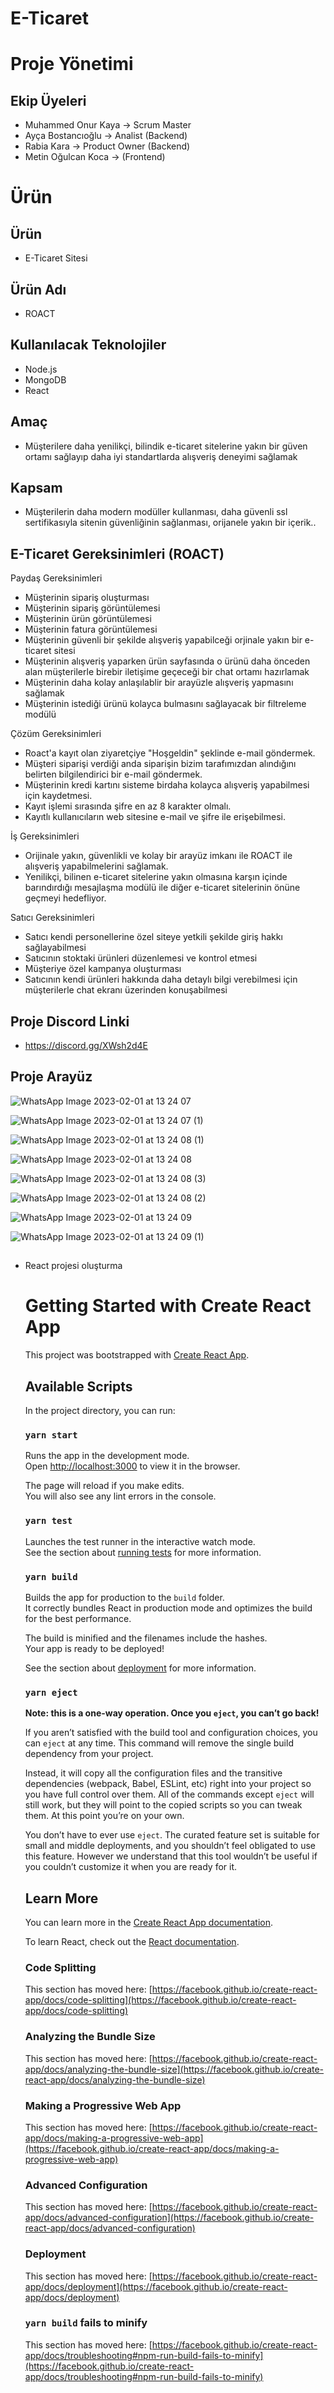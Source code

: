 
# E-Ticaret

# Proje Yönetimi

## Ekip Üyeleri

- Muhammed Onur Kaya -> Scrum Master
- Ayça Bostancıoğlu -> Analist (Backend)
- Rabia Kara -> Product Owner (Backend)
- Metin Oğulcan Koca -> (Frontend)


# Ürün
## Ürün

- E-Ticaret Sitesi

## Ürün Adı

- ROACT

## Kullanılacak Teknolojiler

- Node.js
- MongoDB
- React

## Amaç

- Müşterilere daha yenilikçi, bilindik e-ticaret sitelerine yakın bir güven ortamı sağlayıp daha iyi standartlarda alışveriş deneyimi sağlamak 

## Kapsam

- Müşterilerin daha modern modüller kullanması, daha güvenli ssl sertifikasıyla sitenin güvenliğinin sağlanması, orijanele yakın bir içerik..

## E-Ticaret Gereksinimleri (ROACT)

Paydaş Gereksinimleri
- Müşterinin sipariş oluşturması
- Müşterinin sipariş görüntülemesi
- Müşterinin ürün görüntülemesi
- Müşterinin fatura görüntülemesi
- Müşterinin güvenli bir şekilde alışveriş yapabilceği orjinale yakın bir e-ticaret sitesi 
- Müşterinin alışveriş yaparken ürün sayfasında o ürünü daha önceden alan müşterilerle birebir iletişime geçeceği bir chat ortamı hazırlamak
- Müşterinin daha kolay anlaşılablir bir arayüzle alışveriş yapmasını sağlamak
- Müşterinin istediği ürünü kolayca bulmasını sağlayacak bir filtreleme modülü

Çözüm Gereksinimleri
- Roact'a kayıt olan ziyaretçiye "Hoşgeldin" şeklinde e-mail göndermek.
- Müşteri siparişi verdiği anda siparişin bizim tarafımızdan alındığını belirten bilgilendirici bir e-mail göndermek.
- Müşterinin kredi kartını sisteme birdaha kolayca alışveriş yapabilmesi için kaydetmesi.
- Kayıt işlemi sırasında şifre en az 8 karakter olmalı.
- Kayıtlı kullanıcıların web sitesine e-mail ve şifre ile erişebilmesi.

İş Gereksinimleri
- Orijinale yakın, güvenlikli ve kolay bir arayüz imkanı ile ROACT ile alışveriş yapabilmelerini sağlamak.
- Yenilikçi, bilinen e-ticaret sitelerine yakın olmasına karşın içinde barındırdığı mesajlaşma modülü ile diğer e-ticaret sitelerinin önüne geçmeyi hedefliyor.

Satıcı Gereksinimleri
- Satıcı kendi personellerine özel siteye yetkili şekilde giriş hakkı sağlayabilmesi
- Satıcının stoktaki ürünleri düzenlemesi ve kontrol etmesi
- Müşteriye özel kampanya oluşturması
- Satıcının kendi ürünleri hakkında daha detaylı bilgi verebilmesi için müşterilerle chat ekranı üzerinden konuşabilmesi 

## Proje Discord Linki

- https://discord.gg/XWsh2d4E

## Proje Arayüz

![WhatsApp Image 2023-02-01 at 13 24 07](https://user-images.githubusercontent.com/100594545/216579656-1b378cb7-6d44-42d7-80fa-8f9a4969a7f1.jpeg)

![WhatsApp Image 2023-02-01 at 13 24 07 (1)](https://user-images.githubusercontent.com/100594545/216579654-af1a5f2b-6825-4d40-bd59-416de8fabd70.jpeg)

![WhatsApp Image 2023-02-01 at 13 24 08 (1)](https://user-images.githubusercontent.com/100594545/216581026-07ebdf57-a63c-4597-bfb4-04ab6c22fb13.jpeg)

![WhatsApp Image 2023-02-01 at 13 24 08](https://user-images.githubusercontent.com/100594545/216579648-5a2668bd-49a9-4113-aa30-3fa47301499e.jpeg)

![WhatsApp Image 2023-02-01 at 13 24 08 (3)](https://user-images.githubusercontent.com/100594545/216579659-07b23f0b-e56e-4746-b0d4-5127f2da3529.jpeg)

![WhatsApp Image 2023-02-01 at 13 24 08 (2)](https://user-images.githubusercontent.com/100594545/216579673-d5368fe9-6d59-41f6-9c11-5ce4f2aa6101.jpeg)

![WhatsApp Image 2023-02-01 at 13 24 09](https://user-images.githubusercontent.com/100594545/216579672-5f5c2a68-300d-46a8-afc2-84124c038dc2.jpeg)

![WhatsApp Image 2023-02-01 at 13 24 09 (1)](https://user-images.githubusercontent.com/100594545/216579668-cffaa93e-c354-4f60-b795-1b34d4b3d83e.jpeg)

## 

- React projesi oluşturma 
    # Getting Started with Create React App

    This project was bootstrapped with [Create React App](https://github.com/facebook/create-react-app).

    ## Available Scripts

    In the project directory, you can run:

    ### `yarn start`

    Runs the app in the development mode.\
    Open [http://localhost:3000](http://localhost:3000) to view it in the browser.

    The page will reload if you make edits.\
    You will also see any lint errors in the console.

    ### `yarn test`

    Launches the test runner in the interactive watch mode.\
    See the section about [running tests](https://facebook.github.io/create-react-app/docs/running-tests) for more information.

    ### `yarn build`

    Builds the app for production to the `build` folder.\
    It correctly bundles React in production mode and optimizes the build for the best performance.

    The build is minified and the filenames include the hashes.\
    Your app is ready to be deployed!

    See the section about [deployment](https://facebook.github.io/create-react-app/docs/deployment) for more information.

    ### `yarn eject`

    **Note: this is a one-way operation. Once you `eject`, you can’t go back!**

    If you aren’t satisfied with the build tool and configuration choices, you can `eject` at any time. This command will remove the single build dependency from your project.

    Instead, it will copy all the configuration files and the transitive dependencies (webpack, Babel, ESLint, etc) right into your project so you have full control over them. All of the commands except `eject` will still work, but they will point to the copied scripts so you can tweak them. At this point you’re on your own.

    You don’t have to ever use `eject`. The curated feature set is suitable for small and middle deployments, and you shouldn’t feel obligated to use this feature. However we understand that this tool wouldn’t be useful if you couldn’t customize it when you are ready for it.

    ## Learn More

    You can learn more in the [Create React App documentation](https://facebook.github.io/create-react-app/docs/getting-started).

    To learn React, check out the [React documentation](https://reactjs.org/).

    ### Code Splitting

    This section has moved here: [https://facebook.github.io/create-react-app/docs/code-splitting](https://facebook.github.io/create-react-app/docs/code-splitting)

    ### Analyzing the Bundle Size

    This section has moved here: [https://facebook.github.io/create-react-app/docs/analyzing-the-bundle-size](https://facebook.github.io/create-react-app/docs/analyzing-the-bundle-size)

    ### Making a Progressive Web App

    This section has moved here: [https://facebook.github.io/create-react-app/docs/making-a-progressive-web-app](https://facebook.github.io/create-react-app/docs/making-a-progressive-web-app)

    ### Advanced Configuration

    This section has moved here: [https://facebook.github.io/create-react-app/docs/advanced-configuration](https://facebook.github.io/create-react-app/docs/advanced-configuration)

    ### Deployment

    This section has moved here: [https://facebook.github.io/create-react-app/docs/deployment](https://facebook.github.io/create-react-app/docs/deployment)

    ### `yarn build` fails to minify

    This section has moved here: [https://facebook.github.io/create-react-app/docs/troubleshooting#npm-run-build-fails-to-minify](https://facebook.github.io/create-react-app/docs/troubleshooting#npm-run-build-fails-to-minify)
